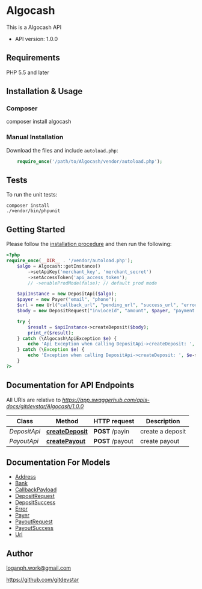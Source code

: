 # Algocash
This is a Algocash API

- API version: 1.0.0

## Requirements

PHP 5.5 and later

## Installation & Usage
### Composer

composer install algocash

### Manual Installation

Download the files and include `autoload.php`:

```php
    require_once('/path/to/Algocash/vendor/autoload.php');
```

## Tests

To run the unit tests:

```
composer install
./vendor/bin/phpunit
```

## Getting Started

Please follow the [installation procedure](#installation--usage) and then run the following:

```php
<?php
require_once(__DIR__ . '/vendor/autoload.php');
    $algo = Algocash::getInstance()
        ->setApiKey('merchant_key', 'merchant_secret')
        ->setAccessToken('api_access_token');
        // ->enableProdMode(false); // default prod mode

    $apiInstance = new DepositApi($algo);
    $payer = new Payer("email", "phone");
    $url = new Url("callback_url", "pending_url", "success_url", "error_url");
    $body = new DepositRequest("invioceId", "amount", $payer, "payment method", $url);

    try {
        $result = $apiInstance->createDeposit($body);
        print_r($result);
    } catch (\Algocash\ApiException $e) {
        echo 'Api Exception when calling DepositApi->createDeposit: ', json_encode($e->getError()), PHP_EOL;
    } catch (\Exception $e) {
        echo 'Exception when calling DepositApi->createDeposit: ', $e->getMessage(), PHP_EOL;
    }
?>
```

## Documentation for API Endpoints

All URIs are relative to *https://app.swaggerhub.com/apis-docs/gitdevstar/Algocash/1.0.0*

Class | Method | HTTP request | Description
------------ | ------------- | ------------- | -------------
*DepositApi* | [**createDeposit**](docs/Api/DepositApi.md#createdeposit) | **POST** /payin | create a deposit
*PayoutApi* | [**createPayout**](docs/Api/PayoutApi.md#createpayout) | **POST** /payout | create payout

## Documentation For Models

 - [Address](docs/Model/Address.md)
 - [Bank](docs/Model/Bank.md)
 - [CallbackPayload](docs/Model/CallbackPayload.md)
 - [DepositRequest](docs/Model/DepositRequest.md)
 - [DepositSuccess](docs/Model/DepositSuccess.md)
 - [Error](docs/Model/Error.md)
 - [Payer](docs/Model/Payer.md)
 - [PayoutRequest](docs/Model/PayoutRequest.md)
 - [PayoutSuccess](docs/Model/PayoutSuccess.md)
 - [Url](docs/Model/Url.md)

## Author

loganph.work@gmail.com

https://github.com/gitdevstar